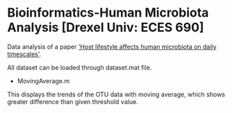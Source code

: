 # Bioinformatics-Human Microbiota Analysis [Drexel Univ: ECES 690]

Data analysis of a paper ['Host lifestyle affects human microbiota on daily
timescales'](http://www.genomebiology.com/2014/15/7/R89).

All dataset can be loaded through dataset.mat file.

* MovingAverage.m
<p>This displays the trends of the OTU data with moving average, which shows greater difference than given threshold value.</p>

